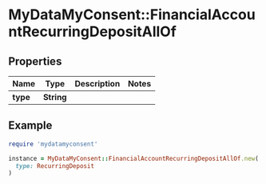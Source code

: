# MyDataMyConsent::FinancialAccountRecurringDepositAllOf

## Properties

| Name | Type | Description | Notes |
| ---- | ---- | ----------- | ----- |
| **type** | **String** |  |  |

## Example

```ruby
require 'mydatamyconsent'

instance = MyDataMyConsent::FinancialAccountRecurringDepositAllOf.new(
  type: RecurringDeposit
)
```

